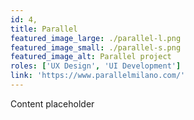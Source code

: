 ```yaml
---
id: 4,
title: Parallel
featured_image_large: ./parallel-l.png
featured_image_small: ./parallel-s.png
featured_image_alt: Parallel project
roles: ['UX Design', 'UI Development']
link: 'https://www.parallelmilano.com/'
---
```


Content placeholder
